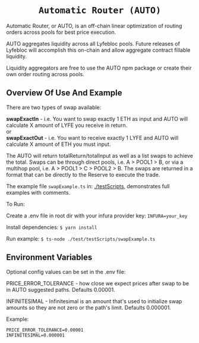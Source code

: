 
<h1 align=center><code>Automatic Router (AUTO)</code></h1>

Automatic Router, or AUTO, is an off-chain linear optimization of routing orders across pools for best price execution.

AUTO aggregates liquidity across all Lyfebloc pools. Future releases of Lyfebloc will accomplish this on-chain and allow aggregate contract fillable liquidity.

Liquidity aggregators are free to use the AUTO npm package or create their own order routing across pools.



## Overview Of Use And Example

There are two types of swap available:

**swapExactIn** - i.e. You want to swap exactly 1 ETH as input and AUTO will calculate X amount of LYFE you receive in return.  
or  
**swapExactOut** - i.e. You want to receive exactly 1 LYFE and AUTO will calculate X amount of ETH you must input.

The AUTO will return totalReturn/totalInput as well as a list swaps to achieve the total. Swaps can be through direct pools, i.e. A > POOL1 > B, or via a multihop pool, i.e. A > POOL1 > C > POOL2 > B. The swaps are returned in a format that can be directly to the Reserve to execute the trade.

The example file `swapExample.ts` in: [./testScripts](test/testScripts/), demonstrates full examples with comments.

To Run:

Create a .env file in root dir with your infura provider key: `INFURA=your_key`

Install dependencies: `$ yarn install`

Run example: `$ ts-node ./test/testScripts/swapExample.ts`

## Environment Variables

Optional config values can be set in the .env file:

PRICE_ERROR_TOLERANCE - how close we expect prices after swap to be in AUTO suggested paths. Defaults 0.00001.

INFINITESIMAL - Infinitesimal is an amount that's used to initialize swap amounts so they are not zero or the path's limit. Defaults 0.000001.

Example:

```
PRICE_ERROR_TOLERANCE=0.00001
INFINITESIMAL=0.000001
```

## 
